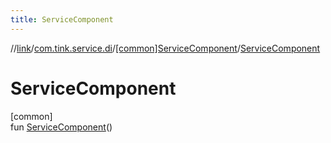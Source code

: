 ```yaml
---
title: ServiceComponent
---
```

//[link](../../../index.html)/[com.tink.service.di](../index.html)/[[common]ServiceComponent](index.html)/[ServiceComponent](-service-component.html)



# ServiceComponent



[common]\
fun [ServiceComponent](-service-component.html)()




